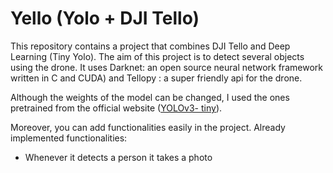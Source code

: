 # Yello (Yolo + DJI Tello)

This repository contains a project that combines DJI Tello and Deep Learning (Tiny Yolo). The aim of this project is to   detect several objects using the drone. It uses Darknet: an open source neural network framework written in C and CUDA) and Tellopy : a super friendly api for the drone. 

Although  the weights of the model can be changed, I used the ones pretrained from the official website ([YOLOv3- tiny](https://pjreddie.com/media/files/yolov3-tiny.weights)). 



Moreover, you can add functionalities easily in the project. Already implemented functionalities:

- Whenever it detects a person it takes a photo


